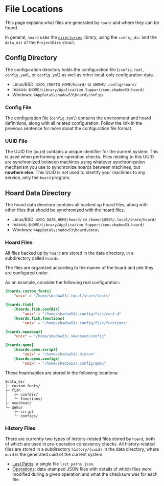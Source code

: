 # File Locations

This page explains what files are generated by `hoard` and where they can be found.

In general, `hoard` uses the [`directories`](https://docs.rs/directories) library,
using the `config_dir` and the `data_dir` of the `ProjectDirs` struct.

## Config Directory

The configuration directory holds the configuration file (`config.toml`, `config.yaml`, or `config.yml`) as well as 
other local-only configuration data.

- Linux/BSD: `$XDG_CONFIG_HOME/hoard/` or `$HOME/.config/hoard/`
- macos: `$HOME/Library/Application Support/com.shadow53.hoard/`
- Windows: `%AppData%\shadow53\hoard\config\`

### Config File

The [configuration file](./config/index.md) (`config.toml`) contains the environment and hoard definitions, along
with all related configuration. Follow the link in the previous sentence for more about the
configuration file format. 

### UUID File

The UUID file (`uuid`) contains a unique identifier for the current system. This is used when performing
pre-operation checks. Files relating to this UUID are synchronized between machines using whatever
synchronization mechanism you use to synchronize hoards between machines, but **nowhere else**. This UUID
is *not* used to identify your machines to any service, only the `hoard` program.

## Hoard Data Directory

The hoard data directory contains all backed up hoard files, along with other files that should be
synchronized with the hoard files.

- Linux/BSD: `$XDG_DATA_HOME/hoard/` or `/home/$USER/.local/share/hoard/`
- macos: `$HOME/Library/Application Support/com.shadow53.hoard/`
- Windows: `%AppData%\shadow53\hoard\data\`

### Hoard Files

All files backed up by `hoard` are stored in the data directory, in a subdirectory called `hoards`.

The files are organized according to the names of the hoard and pile they are configured under.

As an example, consider the following real configuration:

```toml
[hoards.custom_fonts]
    "unix" = "/home/shadow53/.local/share/fonts"

[hoards.fish]
    [hoards.fish.confdir]
        "unix" = "/home/shadow53/.config/fish/conf.d"
    [hoards.fish.functions]
        "unix" = "/home/shadow53/.config/fish/functions"

[hoards.newsboat]
    "unix" = "/home/shadow53/.newsboat/config"

[hoards.qemu]
    [hoards.qemu.script]
        "unix" = "/home/shadow53/.bin/vm"
    [hoards.qemu.configs]
        "unix" = "/home/shadow53/.config/qemu"
```

These hoards/piles are stored in the following locations:

```ignore
$data_dir
├─ custom_fonts/
├─ fish
│   ├─ confdir/
│   └─ functions/
├─ newsboat/
└─ qemu/
    ├─ script
    └─ configs/
```

### History Files

There are currently two types of history-related files stored by `hoard`, both of which are used
in pre-operation consistency checks. All history-related files are stored in a subdirectory `history/{uuid}`
in the data directory, where `uuid` is the generated uuid of the current system.

- [Last Paths](./cli/checks.md#last-paths): a single file `last_paths.json`.
- [Operations](./cli/checks.md#remote-operations): date-stamped JSON files with details of which files were modified
  during a given operation and what the checksum was for each file.
